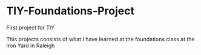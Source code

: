 # TIY-Foundations-Project
First project for TIY

This projects consists of what I have learned at the foundations class at the Iron Yard in Raleigh
